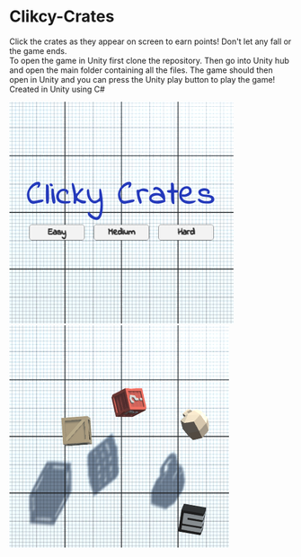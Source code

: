 # Clikcy-Crates
Click the crates as they appear on screen to earn points!  Don't let any fall or the game ends.  
To open the game in Unity first clone the repository.  Then go into Unity hub and open the main folder containing all the files.  The game should then open in Unity and you can press the Unity play button to play the game!
Created in Unity using C#

![Main Menu](https://github.com/JustinBifeld/Clikcy-Crates/blob/master/Assets/Images/Clicky-Crates-MainMenu-Image.png)                                            ![Gameplay](https://github.com/JustinBifeld/Clikcy-Crates/blob/master/Assets/Images/Clicky-Crates-Gameplay-Image.png)      

